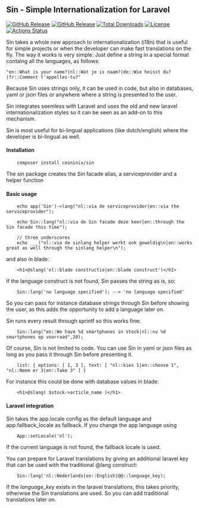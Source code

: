 ## Sin - Simple Internationalization for Laravel
[![GitHub Release](https://img.shields.io/github/v/tag/rvwoens/sin.svg?style=flat)](//packagist.org/packages/cosninix/sin)
[![GitHub Release](https://img.shields.io/packagist/v/cosninix/sin.svg?style=flat)](//packagist.org/packages/cosninix/sin)
[![Total Downloads](https://poser.pugx.org/cosninix/sin/downloads)](//packagist.org/packages/cosninix/sin)
[![License](https://poser.pugx.org/cosninix/sin/license)](//packagist.org/packages/cosninix/sin)
[![Actions Status](https://github.com/rvwoens/sin/workflows/CI/badge.svg)](https://github.com/rvwoens/sin/actions)

Sin takes a whole new approach to internationalization (i18n) that is useful for simple projects or when the developer can make fast translations on the fly.
The way it works is very simple: Just define a string in a special format containg all the languages, as follows:
```
"en::What is your name?|nl::Wat je is naam?|de::Wie heisst du?|fr::Comment t'appelles-tu?"
```

Because Sin uses strings only, it can be used in code, but also in databases, yaml or json files or anywhere where a string is presented to the user.

Sin integrates seemless with Laravel and uses the old and new laravel internationalization styles so it can be seen as an add-on to this mechanism.

Sin is most useful for bi-lingual applications (like dutch/english) where the developer is bi-lingual as well. 

#### Installation
```
    composer install cosninix/sin
```
The sin package creates the *Sin* facade alias, a serviceprovider and a helper function

#### Basic usage

```
    echo app('Sin')->lang("nl::via de serviceprovider|en::via the serviceprovider");

    echo Sin::lang("nl::via de Sin facade deze keer|en::through the Sin facade this time");
    
    // three underscores
    echo ___("nl::via de sinlang helper werkt ook geweldig\n|en::works great as well through the sinlang helper\n");
```
and also in blade:
```
    <h1>@slang('nl::blade constructie|en::blade construct')</h1>
```

If the language construct is not found, Sin passes the string as is, so:
```
    Sin::lang('no language specified'); --> 'no language specified'
```
So you can pass for instance database strings through Sin before showing the user, as this adds the opportunity to add a language later on.



Sin runs every result through sprintf so this works fine:
```
    Sin::lang("en::We have %d smartphones in stock|nl::nu %d smartphones op voorraad",20); 
```
Of course, Sin is not limited to code. You can use Sin in yaml or json files as long as you pass it through Sin before presenting it.
```
    list: { options: [ 1, 3 ], text: [ "nl::kies 1|en::choose 1", "nl::Neem er 3|en::Take 3" ] }
```
For instance this could be done with database values in blade:
```
    <h1>@slang( $stock->article_name )</h1>
```

#### Laravel integration
Sin takes the app.locale config as the default language and app.fallback_locale as fallback. If you change the app language using 
```
    App::setLocale('nl');
```
If the current language is not found, the fallback locale is used.

You can prepare for Laravel translations by giving an additional laravel key that can be used with the traditional @lang construct:
```
    Sin::lang('nl::Nederlands|en::English|@@::language_key);
```
If the *language_key* exists in the laravel translations, this takes priority, otherwise the Sin translations are used. So you can add traditional translations later on.



